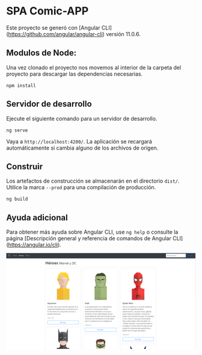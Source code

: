 # SPA Comic-APP

Este proyecto se generó con [Angular CLI] (https://github.com/angular/angular-cli) versión 11.0.6.

## Modulos de Node:
Una vez clonado el proyecto nos movemos al interior de la carpeta del proyecto para descargar las dependencias necesarias.
```
npm install
```

## Servidor de desarrollo

Ejecute el siguiente comando para un servidor de desarrollo. 
```
ng serve
```
Vaya a `http://localhost:4200/`. La aplicación se recargará automáticamente si cambia alguno de los archivos de origen.

## Construir

Los artefactos de construcción se almacenarán en el directorio `dist/`. Utilice la marca `--prod` para una compilación de producción.
```
ng build
```

## Ayuda adicional

Para obtener más ayuda sobre Angular CLI, use `ng help` o consulte la página [Descripción general y referencia de comandos de Angular CLI] (https://angular.io/cli).


![Screenshot](screenshot.png)
